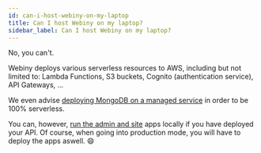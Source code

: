 ```yaml
---
id: can-i-host-webiny-on-my-laptop
title: Can I host Webiny on my laptop?
sidebar_label: Can I host Webiny on my laptop?
---
```


No, you can't.

Webiny deploys various serverless resources to AWS, including but not limited to: Lambda Functions, S3 buckets, Cognito (authentication service), API Gateways, ...

We even advise [deploying MongoDB on a managed service](/docs/faq/how-is-webiny-serverless#webiny-uses-mongodb-that-is-not-serverless) in order to be 100% serverless.

You can, however, [run the admin and site](quick-start#2-start-admin-app) apps locally if you have deployed your API. Of course, when going into production mode, you will have to deploy the apps aswell. 😄